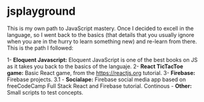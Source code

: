# jsplayground

This is my own path to JavaScript mastery. Once I decided to excell in the language, so I went back to the basics (that details that you usually ignore when you are in the hurry to learn something new) and re-learn from there. This is the path I followed:

1- **Eloquent Javascript:** Eloquent JavaScript is one of the best books on JS as it takes you back to the basics of the languaje.
2- **React TicTacToe game:** Basic React game, from the https://reactjs.org tutorial.
3- **Firebase:** Firebase projects.
3.1 - **Socialape:** Firebase social media app based on freeCodeCamp Full Stack React and Firebase tutorial.
Continous - **Other:** Small scripts to test concepts.

